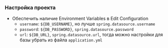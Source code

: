 ### Настройка проекта

* Обеспечить наличие Environment Variables в Edit Configuration
  *  `username`: `${DB_USERNAME}`, но лучше `spring.datasource.username`
  *  `password`: `${DB_PASSWORD}`, `spring.datasource.password`
  *  `url`: `${DB_URL}`, `spring.datasource.url`, тогда можно настройки для базы убрать из файла `application.yml`
  